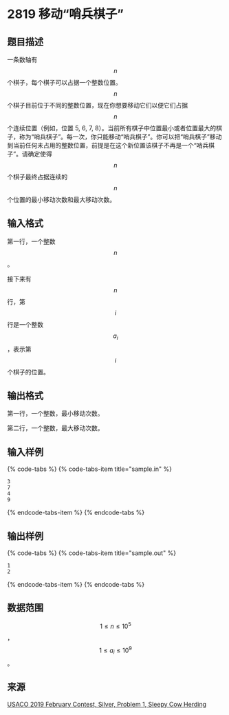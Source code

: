 # 2819 移动“哨兵棋子”

## 题目描述

一条数轴有 $$n$$ 个棋子，每个棋子可以占据一个整数位置。$$n$$ 个棋子目前位于不同的整数位置，现在你想要移动它们以便它们占据 $$n$$ 个连续位置（例如，位置 5, 6, 7, 8）。当前所有棋子中位置最小或者位置最大的棋子，称为“哨兵棋子”。每一次，你只能移动“哨兵棋子”。你可以把“哨兵棋子”移动到当前任何未占用的整数位置，前提是在这个新位置该棋子不再是一个“哨兵棋子”。请确定使得 $$n$$ 个棋子最终占据连续的 $$n$$ 个位置的最小移动次数和最大移动次数。

## 输入格式

第一行，一个整数 $$n$$。

接下来有 $$n$$ 行，第 $$i$$ 行是一个整数 $$a_i$$，表示第 $$i$$ 个棋子的位置。

## 输出格式

第一行，一个整数，最小移动次数。

第二行，一个整数，最大移动次数。

## 输入样例

{% code-tabs %}
{% code-tabs-item title="sample.in" %}
```text
3
7
4
9
```
{% endcode-tabs-item %}
{% endcode-tabs %}

## 输出样例

{% code-tabs %}
{% code-tabs-item title="sample.out" %}
```text
1
2
```
{% endcode-tabs-item %}
{% endcode-tabs %}

## 数据范围

$$1 \leq n \leq 10^5$$，$$1 \leq a_i \leq 10^9$$。

## 来源

[USACO 2019 February Contest, Silver, Problem 1, Sleepy Cow Herding](http://usaco.org/index.php?page=viewproblem2&cpid=918)


